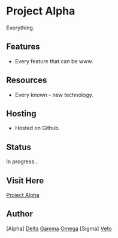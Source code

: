 # Project Alpha

Everything.

## Features

- Every feature that can be www.

## Resources

- Every known - new technology.

## Hosting

- Hosted on Github.

## Status

In progress...

## Visit Here

[Project Alpha](https://prajesheleven.github.io/project_alpha/)

## Author

[Alpha]
[Delta](https://github.com/divyansh-nishad)
[Gamma](https://github.com/godofgeeks23)
[Omega](https://github.com/prajeshElEvEn)
[Sigma]
[Veto](https://github.com/ayush23719)